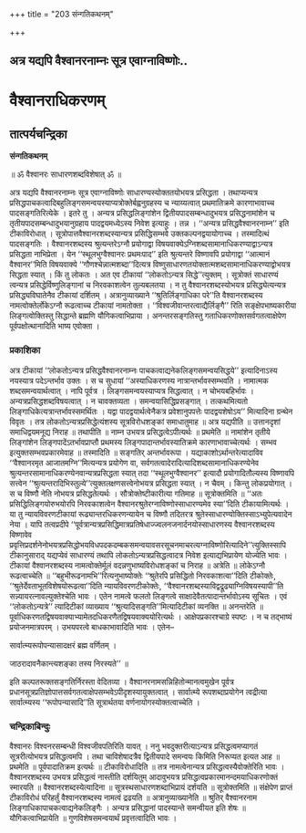 +++
title = "203 संन्गतिकथनम्"

+++


## अत्र यद्यपि वैश्वानरनाम्नः सूत्र एवाग्नाविष्णोः..

# **वैश्वानराधिकरणम्**

## **तात्पर्यचन्द्रिका**

**संन्गतिकथनम्**

॥ ॐ वैश्वानरः साधारणशब्दविशेषात् ॐ ॥

अत्र यद्यपि वैश्वानरनाम्नः सूत्र एवाग्नाविष्णोः साधारण्यस्योक्ततयोभयत्र प्रसिद्धता । तथाप्यन्यत्र प्रसिद्धपाचकत्वादिबहुलिङ्गसमन्वयस्याप्यत्रोक्तेर्बह्वनुग्रहस्य च न्याय्यत्वात् प्रथमातिक्रमे कारणाभावाच्च पादसङ्गतिरित्येके । इतरे तु । अन्यत्र प्रसिद्धलिङ्गांशेन द्वितीयपादसम्बन्धादुभयत्र प्रसिद्धनामांशेन च तृतीयपादसम्बन्धादुभयानुग्रहाय पादद्वयमध्येऽस्य निवेश इत्याहुः । तन्न । ‘‘अन्यत्र प्रसिद्धवैश्वानरनाम्न’’ इति टीकाविरोधात् । सूत्रोपात्तवैश्वानरशब्दस्यान्यत्र प्रसिद्धिसम्भवे उक्तकल्पनद्वयायोगाच्च । तस्मादित्थं पादसङ्गतिः । वैश्वानरशब्दस्य श्रुत्यन्तरेऽग्नौ प्रयोगाद्वा विषयवाक्येऽग्निशब्दसामानाधिकरण्याद्वाऽन्यत्र प्रसिद्धता नाभिप्रेता । येन ‘‘स्थूलभुग्वैश्वानरः प्रथमःपाद’’ इति श्रुत्यन्तरे विष्णावपि प्रयोगाद्वा ‘‘आत्मानं वैश्वानर’’मिति विषयवाक्ये ‘‘गौणश्चेन्नात्मशब्दा’’दित्यत्र विष्णुसाधारणतयोक्तात्मशब्दसामानाधिकरण्याद्वोभयत्र सिद्धता स्यात् । किं तु लोकतः । अत एव टीकायां ‘‘लोकतोऽन्यत्र सिद्धे’’त्युक्तम् । सूत्रोक्तं साधारण्यं त्वन्यत्र प्रसिद्धेर्विष्णुलिङ्गानां च निरवकाशत्वेन तुल्यबलतया । न तु वैश्वानरशब्दस्योभयत्र प्रसिद्ध्येत्यन्यत्र प्रसिद्ध्यविघातेनैव टीकायां दर्शितम् । अत्रानुव्याख्याने ‘‘श्रुतिर्लिङ्गाधिका परे’’ति वैश्वानरशब्दस्य नामत्वोक्तेर्लोकेऽग्नौ रूढत्वाच्च टीकायां नामतोक्ता । ‘‘विश्वजीवान्तरत्वाद्यैर्लिङ्गै’’ रिति सङ्क्षेपभाष्यकारीया लिङ्गत्वोक्तिस्तु सिद्धान्ते ब्रह्मणि यौगिकत्वाभिप्राया । अनन्तरसङ्गतिस्तु गताधिकरणोक्तसर्वगतत्वाक्षेपेण पूर्वपक्षोत्थानादिति भाष्य एवोक्ता ।

### **प्रकाशिका**

अत्र टीकायां ‘‘लोकतोऽन्यत्र प्रसिद्धवैश्वानरनाम्नः पाचकत्वाद्यनेकलिङ्गसमन्वयसिद्धये’’ इत्यादिनाऽस्य नयस्यात्र पदेऽन्तर्भाव उक्तः । स च सुधायां ‘‘अस्याधिकरणस्य नात्रान्तर्भावस्सम्भवति । नामात्मक शब्दसमन्वयार्थत्वात् । नापि पूर्वत्र । लिङ्गसमन्वयस्याप्यत्र सिद्धत्वात् । न चोभयबहिर्भावः । अन्यत्रप्रसिद्धशब्दविषयत्वात् । न चावक्तव्यता । समन्वयासिद्धिप्रसङ्गात् । तत्कथमित्यतो लिङ्गाधिकेत्यत्रान्तर्भावस्समर्थितः । यद्वा पादद्वयार्थत्वेनैकत्र प्रवेशानुपपत्तेः पादद्वयशेषोऽय’’ मित्यादिना ग्रन्थेन विवृतः । तत्र लोकतोऽन्यत्रप्रसिद्धेत्यंशस्य सूत्रविरोधशङ्कां समाधातुमाह ॥ अत्र यद्यपीति ॥ उत्तानदृशां समाधिद्वयमनूद्य निराह ॥ तथापीति ॥ नाम्न उभयत्र प्रसिद्धत्वेऽपीत्यर्थः ॥ प्रथमेति ॥ नामांशेन तृतीये लिङ्गांशेन लिङ्गपादेंऽतर्भावप्राप्तौ प्रथमस्य लिङ्गपादान्तर्भावस्यातिक्रमे कारणाभावाच्चेत्यर्थः । सम्भव इत्युक्तसम्भवप्रकारमेवाह ॥ तस्मादिति ॥ सङ्गतिर् अन्तर्भावरूपा । यद्याकाशोऽर्थान्तरेत्यादाविव ‘‘वैश्वानरमृत आजातमग्नि’’मित्यन्यत्र प्रयोगेण वा, सर्वगतत्वादेरादित्यादिशब्दसामानाधिकरण्येनेव श्रुत्यन्तरसामानाधिकरण्येनवान्यत्रप्रसिद्धता स्यात् तदा ‘‘स्थूलभुग्वैश्वानर’’ इत्यादौ प्रयोगादितौल्यस्य विष्णावपि सत्त्वेन ‘‘श्रुत्यन्तरादिभिस्तुल्ये’’त्युक्तलक्षणसत्त्वेनोभयत्र प्रसिद्धता स्यात् । न चैवम् । किन्तु लोकप्रयोगात् । स च विष्णौ नेति नोभयत्र प्रसिद्धतेत्यर्थः । सौत्रोक्तेष्टीकारीत्या गतिमाह ॥ सूत्रोक्तमिति ॥ ‘‘अतः प्रसिद्धिलिङ्गयोरुभयोरपि निरवकाशत्वेन वैश्वानरश्रुतेरग्नाविष्णोस्साधारण्यमेव स्या’’दिति टीकायामित्यर्थः । या तु न्यायविवरणटीकायां रूढ्यान्तरधिकरणन्यायेन च विष्णौ तदितरत्र श्रुतेस्साधारण्योक्तिस्साऽभ्युपेत्यवादेन नेया । यापि तत्वप्रदीपे ‘‘पूर्वत्रान्यत्रप्रसिद्धिमात्रप्रतिषेधाज्ज्वलनजनार्दनयोस्साधारणस्य वैश्वानरशब्दस्य विष्णावेव प्रवृत्तिप्रदर्शनेनोभयत्रप्रसिद्धोभयविधपदकदम्बकसमन्वयावसरसूचनमाचरत्यग्नाविष्णोरित्यादिने’’त्युक्तिस्सापि टीकानुसाराद् यद्यप्येवं साधारण्यं तथापि लोकतोऽन्यत्रप्रसिद्धत्वादत्र निवेश इत्याद्यभिप्रायेण योज्येति भावः । टीकायां वैश्वानरशब्दस्य नामत्वोक्तेर्मूलं वदन्नणुभाष्यविरोधशङ्कां च निराह ॥ अत्रेति ॥ लोकेऽग्नौ रूढत्वाच्चेति ॥ ‘‘बहुभीरूढनामभि’’रित्यनुभाष्योक्तेः ‘‘श्रुतेरपि प्रसिद्धितो निरवकाशत्वा’’दिति टीकोक्तेः, ‘‘श्रुतेर्देवताभूतविशेषयोरूढत्वा’’दिति न्यायविवरणटीकोक्तेः, ‘‘वैश्वानरशब्दस्याविद्वद्रूढ्याग्निविषयस्यापी’’ति सन्न्यायरत्नावल्युक्तेश्चेति भावः । एतेन नामत्वे फलतो लिङ्गत्वे साक्षादेवैतत्पादान्तर्भावोऽस्य सूचितः । एवं ‘‘लोकतोऽन्यत्रे’’ त्यादिटीकां व्याख्याय ‘‘श्रुत्यादिसङ्गति’’मित्यादिटीकां व्यनक्ति ॥ अनन्तरेति ॥ पूर्वाधिकरणतद्विषयवाक्याभ्यामेतदधिकरणैतद्विषयवाक्ययोरित्यर्थः । आक्षेपप्रकारश्चाग्रे स्पष्टः । न च तद्भाष्यं प्रयोजनमात्रपरम् । उभयपरत्वे बाधकाभावादिति भावः । एतेन–

सार्वात्म्यरूपोपन्यासादक्षरं ब्रह्म वर्णितम् ।

जाठरादावनैकान्त्यशङ्का तस्य निरस्यते’’ ॥

इति कल्पतरूक्तसङ्गतिर्निरस्ता वेदितव्या । वैश्वानरनामसन्निहितोन्मानत्वमुखेन पूर्वत्र प्रधानसूत्रप्रतिज्ञोपात्तसर्वगतत्वाक्षेपसम्भवेऽपीदृशस्यायुक्तत्वात् । सार्वात्म्ये रूपशब्दाप्रयोगेन त्वद्रीत्या सार्वात्म्यस्य ‘‘रूपोपन्यासादि’’ति सूत्रार्थतया वर्णनायोगस्योक्तत्वाच्चेति ।

### **चन्द्रिकाबिन्दुः**

वैश्वानरः विश्वनरसम्बन्धी विश्वजीवपतिरिति यावत् । ननु भवदुक्तरीत्याऽन्यत्र प्रसिद्धत्वमप्यागतं सूत्ररीत्योभयत्र प्रसिद्धत्वमपि । तथा चाविशेषादत्रैव द्वितीयपादे समन्वयः किमिति निरूप्यत इत्यत आह ॥ प्रथमेति ॥ पूर्वपादातिक्रम इत्यर्थः ॥ टीकाविरोधादिति ॥ तत्र नामत्वेनान्यत्र प्रसिद्धत्वस्यैवोक्तेरिति भावः । वैश्वानरशब्दस्य उभयत्र प्रसिद्धत्वं नास्तीति दर्शयितुम् आदावुभयत्र प्रसिद्धत्वप्रकारमानन्दमयाधिकरणोक्तं स्मारयति ॥ वैश्वानरशब्दस्येत्यादिना ॥ सूत्रस्थसाधारणशब्दाभिप्रायं दर्शयति ॥ सूत्रोक्तमिति ॥ संक्षेपेण प्राप्तं टीकाविरोधं परिहर्तुं वैश्वानरशब्दस्य नामत्वं द्रढयति ॥ अत्रानुव्याख्यानेति ॥ श्रुतिर् वैश्वानरनाम लिङ्गाधिकापाचकत्वाद्यनेकलिङ्गैः । अन्यत्र प्रसिद्धानां पादस्यान्ते समन्वीयत इति शेषः ॥ यौगिकत्वाभिप्रायेति ॥ गुणविशेषसमन्वयार्थं प्रवृत्तत्वादिति भावः ।

